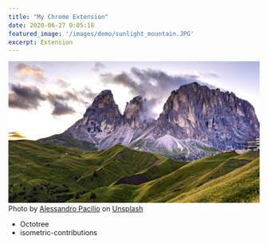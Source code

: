 ```yaml
---
title: "My Chrome Extension"
date: 2020-06-27 0:05:18
featured_image: '/images/demo/sunlight_mountain.JPG'
excerpt: Extension
---
```


![image](/images/demo/M.JPG)
<span>Photo by <a href="https://unsplash.com/@alessandropacilio?utm_source=unsplash&amp;utm_medium=referral&amp;utm_content=creditCopyText">Alessandro Pacilio</a> on <a href="https://unsplash.com/?utm_source=unsplash&amp;utm_medium=referral&amp;utm_content=creditCopyText">Unsplash</a></span>

* Octotree
* isometric-contributions
